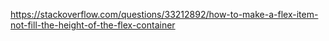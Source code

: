 https://stackoverflow.com/questions/33212892/how-to-make-a-flex-item-not-fill-the-height-of-the-flex-container
